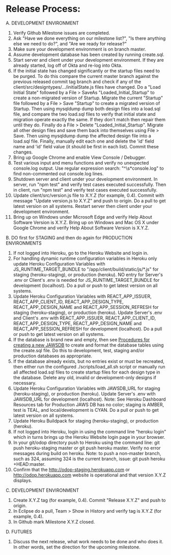 # Release Process:

A. DEVELOPMENT ENVIRONMENT
1. Verify Github Milestone issues are completed.
1. Ask "Have we done everything on our milestone list?", "Is there anything else we need to do?", and "Are we ready for release?"
1. Make sure your development environment is on branch master.
1. Assume development database has been created by running create.sql.
1. Start server and client under your development environment. If they are already started, log off of Okta and re-log into Okta.
1. If the initial state has changed significantly or the startup files need to be purged. 
To do this compare the current master branch against the previous released commit tag branch and check if any of the client/src/designtypes/.../initialState.js files have changed.
Do a "Load Initial State" followed by a File > SaveAs "Loaded\_Initial\_Startup" to create a non-migrated version of Startup.
Migrate the current "Startup" file followed by a File > Save "Startup" to create a migrated version of Startup. 
Then using mysqldump dump both design files into a load.sql file, and 
compare the two load.sql files to verify that initial state and migration operate exactly the same. If they don't match then repair them until they do.
Finally do a File > Delete "Loaded\_Initial\_Startup".
Migrate all other design files and save them back into themselves using File > Save. 
Then using mysqldump dump the affected design file into a load.sql file. 
Finally, manually edit each one and delete the 'id' field name and 'id' field value (it should be first in each list). 
Commit these changes.
1. Bring up Google Chrome and enable View Console / Debugger. 
1. Test various input and menu functions and verify no unexpected console.log output. Use regular expression search: "^\s*console.log" to find non-commented out console.log lines.
1. Shutdown server and client under your development environment. 
In server, run "npm test" and verify test cases executed successfully. 
Then in client, run "npm test" and verify test cases executed successfully.
1. Update client/src/version.js file to X.Y.Z (for example, 0.4). 
Commit with message "Update version.js to X.Y.Z" and push to origin. 
Do a pull to get latest version on all systems. 
Restart server then client under your development environment.
1. Bring up on Windows under Microsoft Edge and verify Help About Software Version is X.Y.Z. 
Bring up on Windows and Mac OS X under Google Chrome and verify Help About Software Version is X.Y.Z.

B. DO first for STAGING and then do again for PRODUCTION ENVIRONMENTS
1. If not logged into Heroku, go to the Heroku Website and login in.
1. For handling dynamic runtime configuration variables in Heroku only
update Heroku Configuration Variables with JS\_RUNTIME\_TARGET\_BUNDLE to "/app/client/build/static/js/*.js" for staging (heroku-staging), or production (heroku). 
NO entry for Server's .env or Client's .env is needed for JS\_RUNTIME\_TARGET\_BUNDLE for development (localhost).
Do a pull or push to get latest version on all systems.
1. Update Heroku Configuration Variables with REACT\_APP\_ISSUER, REACT\_APP\_CLIENT\_ID, REACT\_APP\_DESIGN\_TYPE, REACT\_APP\_DESIGN\_NAME and REACT\_APP\_SESSION\_REFRESH for staging (heroku-staging), or production (heroku). 
Update Server's .env and Client's .env with REACT\_APP\_ISSUER, REACT\_APP\_CLIENT\_ID, REACT\_APP\_DESIGN\_TYPE, REACT\_APP\_DESIGN\_NAME and REACT\_APP\_SESSION\_REFRESH for development (localhost).
Do a pull or push to get latest version on all systems.
1. If the database is brand new and empty, then see [Procedures for creating a new JAWSDB](NewDB) 
to create and format the database tables using the create.sql file. 
Do this to development, test, staging and/or production databases as appropriate.
1. If the database already exists, but no entries exist or must be recreated, then either run the configured ./scripts/load_all.sh script or 
manually run all affected load.sql files to create startup files for each design type in the database. 
Delete any old, invalid or development-only designs if necessary.
1. Update Heroku Configuration Variables with JAWSDB\_URL for staging (heroku-staging), or production (heroku). 
Update Server's .env with JAWSDB\_URL for development (localhost).
Note: See Heroku Dashboard Resources tab for Production JAWS DB has no color; staging is AMBER, test is TEAL, and local/development is CYAN. 
Do a pull or push to get latest version on all systems.
1. Update Heroku Buildpack for staging (heroku-staging), or production (heroku).
1. If not logged into Heroku, login in using the command line "heroku login" which in turns brings up the Heroku Website login page in your browser.
1. In your git/odop directory push to Heroku using the command line: git push heroku-staging master or git push heroku master. 
Verify no error messages during build on heroku. Note: to push a non-master branch, such as 324, assuming 324 is the current branch, issue: git push heroku +HEAD:master.
1. Confirm that the http://odop-staging.herokuapp.com or http://odop.herokuapp.com website is operational and that version X.Y.Z displays.

C. DEVELOPMENT ENVIRONMENT
1. Create X.Y.Z tag (for example, 0.4). 
Commit "Release X.Y.Z" and push to origin.
1. In Eclipse do a pull, Team > Show in History and verify tag is X.Y.Z (for example, 0.4).
1. In Github mark Milestone X.Y.Z closed.

D. FUTURES
1. Discuss the next release, what work needs to be done and who does it. 
In other words, set the direction for the upcoming milestone. 

